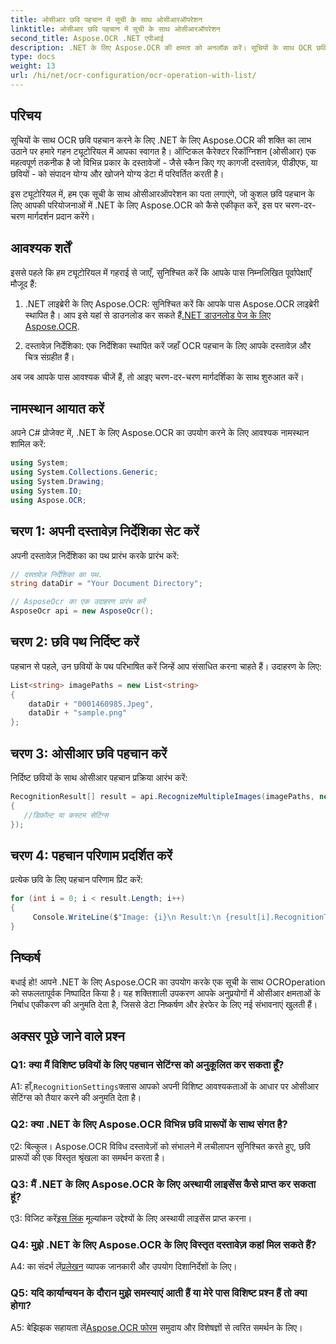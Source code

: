 ```yaml
---
title: ओसीआर छवि पहचान में सूची के साथ ओसीआरऑपरेशन
linktitle: ओसीआर छवि पहचान में सूची के साथ ओसीआरऑपरेशन
second_title: Aspose.OCR .NET एपीआई
description: .NET के लिए Aspose.OCR की क्षमता को अनलॉक करें। सूचियों के साथ OCR छवि पहचान सहजता से निष्पादित करें। अपने अनुप्रयोगों में उत्पादकता और डेटा निष्कर्षण को बढ़ावा दें।
type: docs
weight: 13
url: /hi/net/ocr-configuration/ocr-operation-with-list/
---
```

## परिचय

सूचियों के साथ OCR छवि पहचान करने के लिए .NET के लिए Aspose.OCR की शक्ति का लाभ उठाने पर हमारे गहन ट्यूटोरियल में आपका स्वागत है। ऑप्टिकल कैरेक्टर रिकॉग्निशन (ओसीआर) एक महत्वपूर्ण तकनीक है जो विभिन्न प्रकार के दस्तावेजों - जैसे स्कैन किए गए कागजी दस्तावेज़, पीडीएफ, या छवियों - को संपादन योग्य और खोजने योग्य डेटा में परिवर्तित करती है।

इस ट्यूटोरियल में, हम एक सूची के साथ ओसीआरऑपरेशन का पता लगाएंगे, जो कुशल छवि पहचान के लिए आपकी परियोजनाओं में .NET के लिए Aspose.OCR को कैसे एकीकृत करें, इस पर चरण-दर-चरण मार्गदर्शन प्रदान करेंगे।

## आवश्यक शर्तें

इससे पहले कि हम ट्यूटोरियल में गहराई से जाएँ, सुनिश्चित करें कि आपके पास निम्नलिखित पूर्वापेक्षाएँ मौजूद हैं:

1.  .NET लाइब्रेरी के लिए Aspose.OCR: सुनिश्चित करें कि आपके पास Aspose.OCR लाइब्रेरी स्थापित है। आप इसे यहां से डाउनलोड कर सकते हैं[.NET डाउनलोड पेज के लिए Aspose.OCR](https://releases.aspose.com/ocr/net/).

2. दस्तावेज़ निर्देशिका: एक निर्देशिका स्थापित करें जहाँ OCR पहचान के लिए आपके दस्तावेज़ और चित्र संग्रहीत हैं।

अब जब आपके पास आवश्यक चीजें हैं, तो आइए चरण-दर-चरण मार्गदर्शिका के साथ शुरुआत करें।

## नामस्थान आयात करें

अपने C# प्रोजेक्ट में, .NET के लिए Aspose.OCR का उपयोग करने के लिए आवश्यक नामस्थान शामिल करें:

```csharp
using System;
using System.Collections.Generic;
using System.Drawing;
using System.IO;
using Aspose.OCR;
```

## चरण 1: अपनी दस्तावेज़ निर्देशिका सेट करें

अपनी दस्तावेज़ निर्देशिका का पथ प्रारंभ करके प्रारंभ करें:
```csharp
// दस्तावेज़ निर्देशिका का पथ.
string dataDir = "Your Document Directory";

// AsposeOcr का एक उदाहरण प्रारंभ करें
AsposeOcr api = new AsposeOcr();
```

## चरण 2: छवि पथ निर्दिष्ट करें

पहचान से पहले, उन छवियों के पथ परिभाषित करें जिन्हें आप संसाधित करना चाहते हैं। उदाहरण के लिए:

```csharp
List<string> imagePaths = new List<string>
{
    dataDir + "0001460985.Jpeg",
    dataDir + "sample.png"
};
```

## चरण 3: ओसीआर छवि पहचान करें

निर्दिष्ट छवियों के साथ ओसीआर पहचान प्रक्रिया आरंभ करें:

```csharp
RecognitionResult[] result = api.RecognizeMultipleImages(imagePaths, new RecognitionSettings
{
   //डिफ़ॉल्ट या कस्टम सेटिंग्स
});
```

## चरण 4: पहचान परिणाम प्रदर्शित करें

प्रत्येक छवि के लिए पहचान परिणाम प्रिंट करें:

```csharp
for (int i = 0; i < result.Length; i++)
{
	 Console.WriteLine($"Image: {i}\n Result:\n {result[i].RecognitionText}");
}
```

## निष्कर्ष

बधाई हो! आपने .NET के लिए Aspose.OCR का उपयोग करके एक सूची के साथ OCROperation को सफलतापूर्वक निष्पादित किया है। यह शक्तिशाली उपकरण आपके अनुप्रयोगों में ओसीआर क्षमताओं के निर्बाध एकीकरण की अनुमति देता है, जिससे डेटा निष्कर्षण और हेरफेर के लिए नई संभावनाएं खुलती हैं।

## अक्सर पूछे जाने वाले प्रश्न

### Q1: क्या मैं विशिष्ट छवियों के लिए पहचान सेटिंग्स को अनुकूलित कर सकता हूँ?

 A1: हाँ,`RecognitionSettings`क्लास आपको अपनी विशिष्ट आवश्यकताओं के आधार पर ओसीआर सेटिंग्स को तैयार करने की अनुमति देता है।

### Q2: क्या .NET के लिए Aspose.OCR विभिन्न छवि प्रारूपों के साथ संगत है?

ए2: बिल्कुल। Aspose.OCR विविध दस्तावेज़ों को संभालने में लचीलापन सुनिश्चित करते हुए, छवि प्रारूपों की एक विस्तृत श्रृंखला का समर्थन करता है।

### Q3: मैं .NET के लिए Aspose.OCR के लिए अस्थायी लाइसेंस कैसे प्राप्त कर सकता हूं?

 ए3: विजिट करें[इस लिंक](https://purchase.aspose.com/temporary-license/) मूल्यांकन उद्देश्यों के लिए अस्थायी लाइसेंस प्राप्त करना।

### Q4: मुझे .NET के लिए Aspose.OCR के लिए विस्तृत दस्तावेज़ कहां मिल सकते हैं?

 A4: का संदर्भ लें[प्रलेखन](https://reference.aspose.com/ocr/net/) व्यापक जानकारी और उपयोग दिशानिर्देशों के लिए।

### Q5: यदि कार्यान्वयन के दौरान मुझे समस्याएं आती हैं या मेरे पास विशिष्ट प्रश्न हैं तो क्या होगा?

 A5: बेझिझक सहायता लें[Aspose.OCR फोरम](https://forum.aspose.com/c/ocr/16) समुदाय और विशेषज्ञों से त्वरित समर्थन के लिए।
